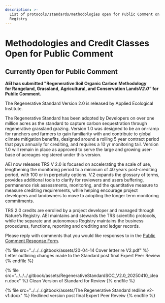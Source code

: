 ```yaml
---
description: >-
  List of protocols/standards/methodologies open for Public Comment on Regen
  Registry
---
```


# Methodologies and Credit Classes Open for Public Comment

## **Currently Open for Public Comment**

**AEI has submitted "Regenerative Soil Organic Carbon Methodology**\
**for Rangeland, Grassland, Agricultural, and Conservation Lands**_**V2.0"**_**&#x20;for Public Comment**_**.**_

The Regenerative Standard Version 2.0 is released by Applied Ecological Institute.

The Regenerative Standard has been adopted by Developers on over one million acres as the standard to capture carbon sequestration through regenerative grassland grazing. Version 1.0 was designed to be an on-ramp for ranchers and farmers to gain familiarity with and contribute to global climate mitigation benefits, designed around a rolling 5 year contract period that pays annually for crediting, and requires a 10 yr monitoring tail. Version 1.0 will remain in place as approved to serve the large and growing user-base of acreages registered under this version.&#x20;

AEI now releases TRS V 2.0 is focused on accelerating the scale of use, lengthening the monitoring period to a minimum of 40 years post-crediting period, with 100 or in perpetuity options. V.2 expands the glossary of terms, provides additional tools to clarify for reviewers and users buffering, permanence risk assessments, monitoring, and the quantitative measure to measure crediting requirements, while helping encourage project developers and landowners to move to adopting the longer term monitoring commitments.  &#x20;

TRS 2.0 credits are enrolled by a project developer and managed through Nature’s Registry. AEI maintains and stewards the TRS scientific protocols, while the separate and autonomous Registry maintains the business procedures, functions,  reporting and crediting and ledger records.

Please reply with comments that you would like responses to in the [Public Comment Response Form](https://airtable.com/appzrw40tJdLBM2RS/shrHn8lLVSSftTQP6).

{% file src="../../../.gitbook/assets/20-04-14 Cover letter re V2.pdf" %}
Letter outlining changes made to the Standard post final Expert Peer Review
{% endfile %}

{% file src="../../../.gitbook/assets/RegenerativeStandardSOC_V2.0_20250410_clean.docx" %}
Clean Version of Standard for Review
{% endfile %}

{% file src="../../../.gitbook/assets/The Regenerative Standard redline v2-v1.docx" %}
Redlined version post final Expert Peer Reveiw
{% endfile %}
